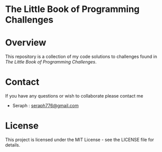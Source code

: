# The Little Book of Programming Challenges

# Overview

This repository is a collection of my code solutions to challenges found in _The Little Book of Programming Challenges_. 

# Contact
If you have any questions or wish to collaborate please contact me

- Seraph : seraph776@gmail.com


# License

This project is licensed under the MIT License - see the LICENSE file for details.
